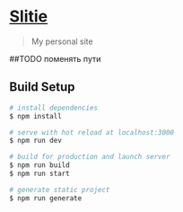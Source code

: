 # [ Slitie ](https://slitie.web.app/)

> My personal site

  ##TODO поменять пути
## Build Setup

```bash
# install dependencies
$ npm install

# serve with hot reload at localhost:3000
$ npm run dev

# build for production and launch server
$ npm run build
$ npm run start

# generate static project
$ npm run generate
```

